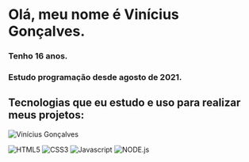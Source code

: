 # Olá, meu nome é Vinícius Gonçalves.
### Tenho 16 anos.
### Estudo programação desde agosto de 2021.
## Tecnologias que eu estudo e uso para realizar meus projetos:

![Vinícius Gonçalves](https://github-readme-stats.vercel.app/api?username=vinicius-g&show_icons=true&theme=radical)

<div>
  <img src="https://img.shields.io/badge/HTML5-E34F26?style=for-the-badge&logo=html5&logoColor=white" alt="HTML5">
  <img src="https://img.shields.io/badge/CSS3-1572B6?style=for-the-badge&logo=css3&logoColor=white" alt="CSS3">
  <img src="https://img.shields.io/badge/JavaScript-323330?style=for-the-badge&logo=javascript&logoColor=F7DF1E" alt="Javascript">
  <img src="https://img.shields.io/badge/Node.js-43853D?style=for-the-badge&logo=node.js&logoColor=white" alt="NODE.js">
</div>
